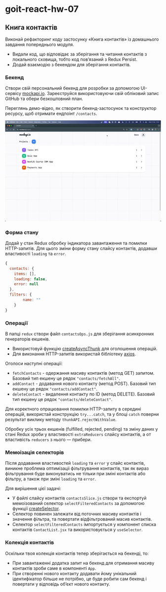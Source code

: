 # goit-react-hw-07

## Книга контактів

Виконай рефакторинг коду застосунку «Книга контактів» із домашнього завдання попереднього модуля.

- Видали код, що відповідає за зберігання та читання контактів з локального сховища, тобто код пов’язаний з Redux Persist.
- Додай взаємодію з бекендом для зберігання контактів.

### Бекенд

Створи свій персональний бекенд для розробки за допомогою UI-сервісу [mockapi.io](https://mockapi.io/). Зареєструйся використовуючи свій обліковий запис GitHub та обери безкоштовний план.

Переглянь демо-відео, як створити бекенд-застосунок та конструктор ресурсу, щоб отримати ендпоінт `/contacts`.

[![Watch video](./public/videoframe_0.webp)](./public/demo-video.mp4)

### Форма стану

Додай у стан Redux обробку індикатора завантаження та помилки HTTP-запитів. Для цього зміни форму стану слайсу контактів, додавши властивості `loading` та `error`.

```js
{
  contacts: {
    items: [],
    loading: false,
    error: null
  },
  filters: {
		name: ""
	}
}
```

### Операції

В папці `redux` створи файл `contactsOps.js` для зберігання асинхронних генераторів екшенів.

- Використовуй функцію [createAsyncThunk](https://redux-toolkit.js.org/api/createAsyncThunk) для оголошення операцій.
- Для виконання HTTP-запитів використай бібліотеку [axios](https://axios-http.com/uk/docs/intro).

Оголоси наступні операції:

- `fetchContacts` - одержання масиву контактів (метод GET) запитом. Базовий тип екшену це рядок `"contacts/fetchAll"`.
- `addContact` - додавання нового контакту (метод POST). Базовий тип екшену це рядок `"contacts/addContact"`.
- `deleteContact` - видалення контакту по ID (метод DELETE). Базовий тип екшену це рядок `"contacts/deleteContact"`.

Для коректного опрацювання помилки HTTP-запиту в середині операцій, використай конструкцію `try...catch`, та у блоці `catch` поверни результат виклику методу `thunkAPI.rejectWithValue`.

Обробку усіх трьох екшенів (fulfilled, rejected, pending) та зміну даних у стані Redux зроби у властивості `extraReducers` слайсу контактів, а от властивість `reducers` з нього — прибери.

### Мемоізація селекторів

Після додавання властивостей `loading` та `error` у слайс контактів, виникне проблема оптимізаціі фільтрування контактів, так як вираз фільтрування буде виконуватись не тільки при зміні контактів або фільтру, а також при зміні `loading` та `error`.

Для вирішення цієї задачі:

- У файлі слайсу контактів `contactsSlice.js` створи та експортуй мемоізований селектор `selectFilteredContacts` за допомогою функції [createSelector](https://redux-toolkit.js.org/api/createSelector).
- Селектор повинен залежати від поточних масиву контактів і значення фільтра, та повертати відфільтрований масив контактів.
- Селектор `selectFilteredContacts` імпортується у компонент списка контактів `ContactList.jsx` та використовується у `useSelector`.

### Колекція контактів

Оскільки твоя колекція контактів тепер зберігається на бекенді, то:

- При завантаженні додатка запит на бекенд для отримання масиву контактів зроби саме в компоненті `Арр`.
- При створенні нового контакту додавати йому унікальний ідентифікатор більше не потрібно, це буде робити сам бекенд і повертати у відповідь об’єкт нового контакту.
